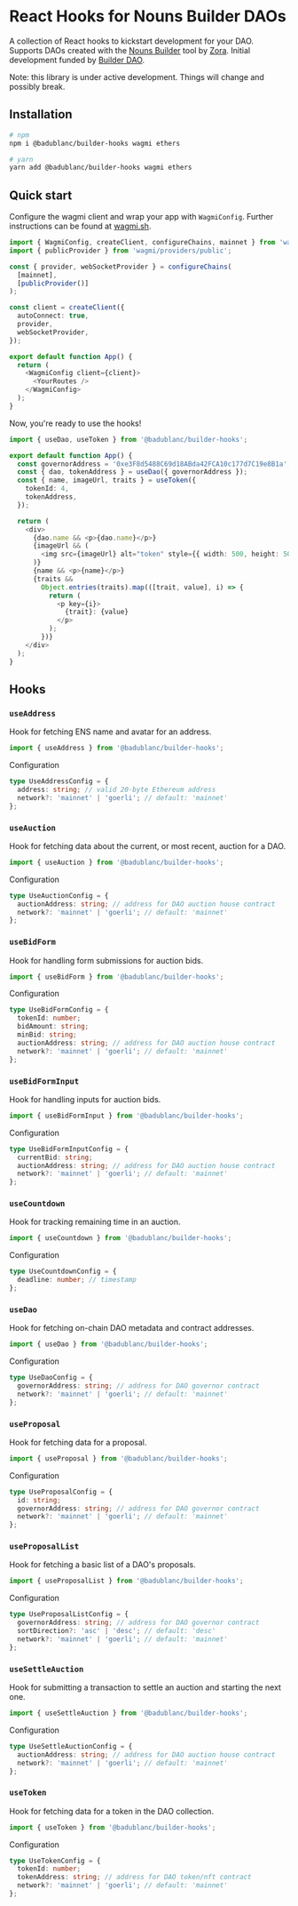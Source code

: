 # React Hooks for Nouns Builder DAOs

A collection of React hooks to kickstart development for your DAO. Supports DAOs created with the [Nouns Builder](https://nouns.build/) tool by [Zora](https://zora.co/). Initial development funded by [Builder DAO](https://nouns.build/dao/0xdf9b7d26c8fc806b1ae6273684556761ff02d422/vote/0xbb6d9919efb59b500451dd8d923201d0a7bc1ced3a8320dd57888eef9ee3c139).

Note: this library is under active development. Things will change and possibly break.

## Installation

```bash
# npm
npm i @badublanc/builder-hooks wagmi ethers

# yarn
yarn add @badublanc/builder-hooks wagmi ethers
```

## Quick start

Configure the wagmi client and wrap your app with `WagmiConfig`. Further instructions can be found at [wagmi.sh](https://wagmi.sh/react/getting-started).

```ts
import { WagmiConfig, createClient, configureChains, mainnet } from 'wagmi';
import { publicProvider } from 'wagmi/providers/public';

const { provider, webSocketProvider } = configureChains(
  [mainnet],
  [publicProvider()]
);

const client = createClient({
  autoConnect: true,
  provider,
  webSocketProvider,
});

export default function App() {
  return (
    <WagmiConfig client={client}>
      <YourRoutes />
    </WagmiConfig>
  );
}
```

Now, you're ready to use the hooks!

```ts
import { useDao, useToken } from '@badublanc/builder-hooks';

export default function App() {
  const governorAddress = '0xe3F8d5488C69d18ABda42FCA10c177d7C19e8B1a'; // Builder DAO
  const { dao, tokenAddress } = useDao({ governorAddress });
  const { name, imageUrl, traits } = useToken({
    tokenId: 4,
    tokenAddress,
  });

  return (
    <div>
      {dao.name && <p>{dao.name}</p>}
      {imageUrl && (
        <img src={imageUrl} alt="token" style={{ width: 500, height: 500 }} />
      )}
      {name && <p>{name}</p>}
      {traits &&
        Object.entries(traits).map(([trait, value], i) => {
          return (
            <p key={i}>
              {trait}: {value}
            </p>
          );
        })}
    </div>
  );
}
```

## Hooks

### `useAddress`

Hook for fetching ENS name and avatar for an address.

```ts
import { useAddress } from '@badublanc/builder-hooks';
```

Configuration

```ts
type UseAddressConfig = {
  address: string; // valid 20-byte Ethereum address
  network?: 'mainnet' | 'goerli'; // default: 'mainnet'
};
```

### `useAuction`

Hook for fetching data about the current, or most recent, auction for a DAO.

```ts
import { useAuction } from '@badublanc/builder-hooks';
```

Configuration

```ts
type UseAuctionConfig = {
  auctionAddress: string; // address for DAO auction house contract
  network?: 'mainnet' | 'goerli'; // default: 'mainnet'
};
```

### `useBidForm`

Hook for handling form submissions for auction bids.

```ts
import { useBidForm } from '@badublanc/builder-hooks';
```

Configuration

```ts
type UseBidFormConfig = {
  tokenId: number;
  bidAmount: string;
  minBid: string;
  auctionAddress: string; // address for DAO auction house contract
  network?: 'mainnet' | 'goerli'; // default: 'mainnet'
};
```

### `useBidFormInput`

Hook for handling inputs for auction bids.

```ts
import { useBidFormInput } from '@badublanc/builder-hooks';
```

Configuration

```ts
type UseBidFormInputConfig = {
  currentBid: string;
  auctionAddress: string; // address for DAO auction house contract
  network?: 'mainnet' | 'goerli'; // default: 'mainnet'
};
```

### `useCountdown`

Hook for tracking remaining time in an auction.

```ts
import { useCountdown } from '@badublanc/builder-hooks';
```

Configuration

```ts
type UseCountdownConfig = {
  deadline: number; // timestamp
};
```

### `useDao`

Hook for fetching on-chain DAO metadata and contract addresses.

```ts
import { useDao } from '@badublanc/builder-hooks';
```

Configuration

```ts
type UseDaoConfig = {
  governorAddress: string; // address for DAO governor contract
  network?: 'mainnet' | 'goerli'; // default: 'mainnet'
};
```

### `useProposal`

Hook for fetching data for a proposal.

```ts
import { useProposal } from '@badublanc/builder-hooks';
```

Configuration

```ts
type UseProposalConfig = {
  id: string;
  governorAddress: string; // address for DAO governor contract
  network?: 'mainnet' | 'goerli'; // default: 'mainnet'
};
```

### `useProposalList`

Hook for fetching a basic list of a DAO's proposals.

```ts
import { useProposalList } from '@badublanc/builder-hooks';
```

Configuration

```ts
type UseProposalListConfig = {
  governorAddress: string; // address for DAO governor contract
  sortDirection?: 'asc' | 'desc'; // default: 'desc'
  network?: 'mainnet' | 'goerli'; // default: 'mainnet'
};
```

### `useSettleAuction`

Hook for submitting a transaction to settle an auction and starting the next one.

```ts
import { useSettleAuction } from '@badublanc/builder-hooks';
```

Configuration

```ts
type UseSettleAuctionConfig = {
  auctionAddress: string; // address for DAO auction house contract
  network?: 'mainnet' | 'goerli'; // default: 'mainnet'
};
```

### `useToken`

Hook for fetching data for a token in the DAO collection.

```ts
import { useToken } from '@badublanc/builder-hooks';
```

Configuration

```ts
type UseTokenConfig = {
  tokenId: number;
  tokenAddress: string; // address for DAO token/nft contract
  network?: 'mainnet' | 'goerli'; // default: 'mainnet'
};
```
